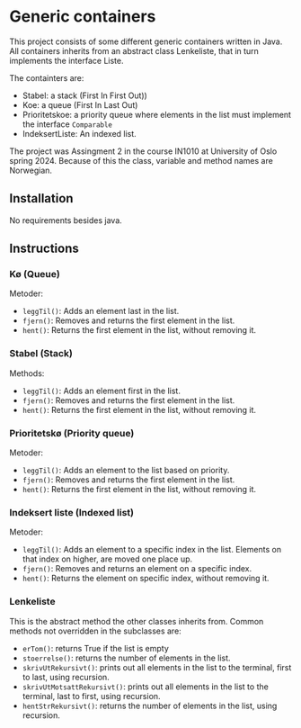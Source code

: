 # Generic containers 
This project consists of some different generic containers written in Java. All containers inherits from an abstract class Lenkeliste, that in turn implements the interface Liste. 

The containters are: 
- Stabel: a stack (First In First Out))
- Koe: a queue (First In Last Out)
- Prioritetskoe: a priority queue where elements in the list must implement the interface `Comparable`
- IndeksertListe: An indexed list.

The project was Assingment 2 in the course IN1010 at University of Oslo spring 2024. Because of this the class, variable and method names are Norwegian. 

## Installation

No requirements besides java. 

## Instructions

### Kø (Queue)
Metoder:
- `leggTil()`: Adds an element last in the list.
- `fjern()`: Removes and returns the first element in the list. 
- `hent()`: Returns the first element in the list, without removing it. 

### Stabel (Stack)
Methods:
- `leggTil()`: Adds an element first in the list.
- `fjern()`: Removes and returns the first element in the list. 
- `hent()`: Returns the first element in the list, without removing it. 

### Prioritetskø (Priority queue)
Metoder:
- `leggTil()`: Adds an element to the list based on priority. 
- `fjern()`: Removes and returns the first element in the list. 
- `hent()`: Returns the first element in the list, without removing it.

### Indeksert liste (Indexed list)
Metoder:
- `leggTil()`: Adds an element to a specific index in the list. Elements on that index on higher, are moved one place up. 
- `fjern()`: Removes and returns an element on a specific index. 
- `hent()`: Returns the element on specific index, without removing it. 

### Lenkeliste

This is the abstract method the other classes inherits from. Common methods not overridden in the subclasses are:  

- `erTom()`: returns True if the list is empty
- `stoerrelse()`: returns the number of elements in the list.
- `skrivUtRekursivt()`: prints out all elements in the list to the terminal, first to last, using recursion. 
- `skrivUtMotsattRekursivt()`: prints out all elements in the list to the terminal, last to first, using recursion.
- `hentStrRekursivt()`: returns the number of elements in the list, using recursion. 
